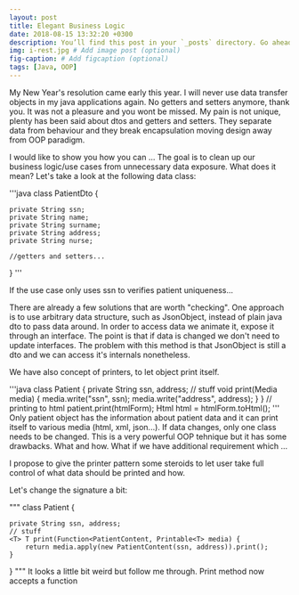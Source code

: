 ```yaml
---
layout: post
title: Elegant Business Logic
date: 2018-08-15 13:32:20 +0300
description: You’ll find this post in your `_posts` directory. Go ahead and edit it and re-build the site to see your changes. # Add post description (optional)
img: i-rest.jpg # Add image post (optional)
fig-caption: # Add figcaption (optional)
tags: [Java, OOP]
---
```


My New Year's resolution came early this year. I will never use data transfer objects in my java
applications again. No getters and setters anymore, thank you. It was not a pleasure and you wont be missed.
My pain is not unique, plenty has been said about dtos and getters and setters. 
They separate data from behaviour and they break encapsulation moving design away from OOP paradigm.

I would like to show you how you can ...
The goal is to clean up our business logic/use cases from unnecessary data exposure. What does it mean?
Let's take a look at the following data class:

'''java
class PatientDto {

    private String ssn;
    private String name;
    private String surname;
    private String address;
    private String nurse;
    
    //getters and setters...
} 
'''

If the use case only uses ssn to verifies patient uniqueness...


There are already a few solutions that are worth "checking". 
One approach is to use arbitrary data structure, such as JsonObject,
instead of plain java dto to pass data around. In order to access data we
animate it, expose it through an interface. The point is that if data is changed
we don't need to update interfaces. The problem with this method is that
JsonObject is still a dto and we can access it's internals nonetheless.
   
We have also concept of printers, to let object print itself. 

'''java
class Patient {
    private String ssn, address;
    // stuff
    void print(Media media) {
        media.write("ssn", ssn);
        media.write("address", address);
    }
}
// printing to html
patient.print(htmlForm);
Html html = htmlForm.toHtml();
'''
Only patient object has the information about patient data and it can print 
itself to various media (html, xml, json...). If data changes, only one class
needs to be changed. This is a very powerful OOP tehnique but it has some
drawbacks. What and how.
What if we have additional requirement which ...
  
I propose to give the printer pattern some steroids to let user take full control
of what data should be printed and how.

Let's change the signature a bit: 

"""
class Patient {
    
    private String ssn, address;
    // stuff
    <T> T print(Function<PatientContent, Printable<T> media) {
        return media.apply(new PatientContent(ssn, address)).print();
    }
}
"""
It looks a little bit weird but follow me through. Print method now accepts a function


